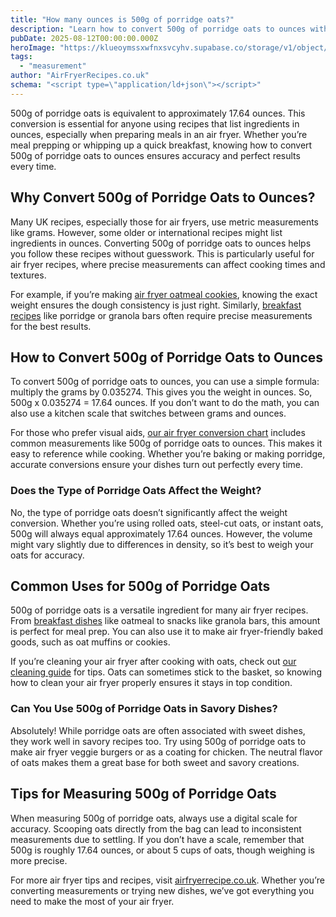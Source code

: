 ```yaml
---
title: "How many ounces is 500g of porridge oats?"
description: "Learn how to convert 500g of porridge oats to ounces with our simple guide. Perfect for air fryer recipes and meal prep!"
pubDate: 2025-08-12T00:00:00.000Z
heroImage: "https://klueoymssxwfnxsvcyhv.supabase.co/storage/v1/object/public/md/how-many-ounces-is-500g-porridge-oats-fdb6ce7f.webp"
tags:
  - "measurement"
author: "AirFryerRecipes.co.uk"
schema: "<script type=\"application/ld+json\"></script>"
---
```


<p>500g of porridge oats is equivalent to approximately 17.64 ounces. This conversion is essential for anyone using recipes that list ingredients in ounces, especially when preparing meals in an air fryer. Whether you’re meal prepping or whipping up a quick breakfast, knowing how to convert 500g of porridge oats to ounces ensures accuracy and perfect results every time.</p>

<h2>Why Convert 500g of Porridge Oats to Ounces?</h2>
<p>Many UK recipes, especially those for air fryers, use metric measurements like grams. However, some older or international recipes might list ingredients in ounces. Converting 500g of porridge oats to ounces helps you follow these recipes without guesswork. This is particularly useful for air fryer recipes, where precise measurements can affect cooking times and textures.</p>
<p>For example, if you’re making <a href=https://www.airfryerrecipe.co.uk/recipes>air fryer oatmeal cookies</a>, knowing the exact weight ensures the dough consistency is just right. Similarly, <a href=https://www.airfryerrecipe.co.uk/recipe-category/breakfast>breakfast recipes</a> like porridge or granola bars often require precise measurements for the best results.</p>

<h2>How to Convert 500g of Porridge Oats to Ounces</h2>
<p>To convert 500g of porridge oats to ounces, you can use a simple formula: multiply the grams by 0.035274. This gives you the weight in ounces. So, 500g x 0.035274 = 17.64 ounces. If you don’t want to do the math, you can also use a kitchen scale that switches between grams and ounces.</p>
<p>For those who prefer visual aids, <a href=https://www.airfryerrecipe.co.uk/air-fryer-conversion-chart>our air fryer conversion chart</a> includes common measurements like 500g of porridge oats to ounces. This makes it easy to reference while cooking. Whether you’re baking or making porridge, accurate conversions ensure your dishes turn out perfectly every time.</p>

<h3>Does the Type of Porridge Oats Affect the Weight?</h3>
<p>No, the type of porridge oats doesn’t significantly affect the weight conversion. Whether you’re using rolled oats, steel-cut oats, or instant oats, 500g will always equal approximately 17.64 ounces. However, the volume might vary slightly due to differences in density, so it’s best to weigh your oats for accuracy.</p>

<h2>Common Uses for 500g of Porridge Oats</h2>
<p>500g of porridge oats is a versatile ingredient for many air fryer recipes. From <a href=https://www.airfryerrecipe.co.uk/recipe-category/breakfast>breakfast dishes</a> like oatmeal to snacks like granola bars, this amount is perfect for meal prep. You can also use it to make air fryer-friendly baked goods, such as oat muffins or cookies.</p>
<p>If you’re cleaning your air fryer after cooking with oats, check out <a href=https://www.airfryerrecipe.co.uk/air-fryer-cleaner>our cleaning guide</a> for tips. Oats can sometimes stick to the basket, so knowing how to clean your air fryer properly ensures it stays in top condition.</p>

<h3>Can You Use 500g of Porridge Oats in Savory Dishes?</h3>
<p>Absolutely! While porridge oats are often associated with sweet dishes, they work well in savory recipes too. Try using 500g of porridge oats to make air fryer veggie burgers or as a coating for chicken. The neutral flavor of oats makes them a great base for both sweet and savory creations.</p>

<h2>Tips for Measuring 500g of Porridge Oats</h2>
<p>When measuring 500g of porridge oats, always use a digital scale for accuracy. Scooping oats directly from the bag can lead to inconsistent measurements due to settling. If you don’t have a scale, remember that 500g is roughly 17.64 ounces, or about 5 cups of oats, though weighing is more precise.</p>
<p>For more air fryer tips and recipes, visit <a href=https://www.airfryerrecipe.co.uk/>airfryerrecipe.co.uk</a>. Whether you’re converting measurements or trying new dishes, we’ve got everything you need to make the most of your air fryer.</p>